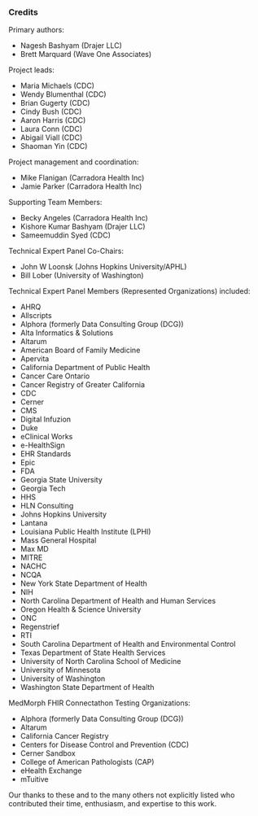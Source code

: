 ### Credits
Primary authors:

* Nagesh Bashyam (Drajer LLC)
* Brett Marquard (Wave One Associates)

Project leads:

* Maria Michaels (CDC)
* Wendy Blumenthal (CDC)
* Brian Gugerty (CDC)
* Cindy Bush (CDC)
* Aaron Harris (CDC)
* Laura Conn (CDC)
* Abigail Viall (CDC)
* Shaoman Yin (CDC)

Project management and coordination:

* Mike Flanigan (Carradora Health Inc)
* Jamie Parker (Carradora Health Inc)

Supporting Team Members: 

* Becky Angeles (Carradora Health Inc)
* Kishore Kumar Bashyam (Drajer LLC)
* Sameemuddin Syed (CDC)

Technical Expert Panel Co-Chairs:

* John W Loonsk (Johns Hopkins University/APHL)
* Bill Lober (University of Washington)

Technical Expert Panel Members (Represented Organizations) included:

* AHRQ
* Allscripts
* Alphora (formerly Data Consulting Group (DCG))
* Alta Informatics & Solutions
* Altarum
* American Board of Family Medicine
* Apervita
* California Department of Public Health
* Cancer Care Ontario
* Cancer Registry of Greater California
* CDC
* Cerner
* CMS
* Digital Infuzion
* Duke
* eClinical Works
* e-HealthSign
* EHR Standards
* Epic
* FDA
* Georgia State University
* Georgia Tech
* HHS
* HLN Consulting
* Johns Hopkins University
* Lantana
* Louisiana Public Health Institute (LPHI)
* Mass General Hospital 
* Max MD
* MITRE
* NACHC
* NCQA
* New York State Department of Health
* NIH
* North Carolina Department of Health and Human Services
* Oregon Health & Science University
* ONC
* Regenstrief
* RTI
* South Carolina Department of Health and Environmental Control
* Texas Department of State Health Services
* University of North Carolina School of Medicine
* University of Minnesota
* University of Washington
* Washington State Department of Health

MedMorph FHIR Connectathon Testing Organizations:

* Alphora (formerly Data Consulting Group (DCG))
* Altarum
* California Cancer Registry
* Centers for Disease Control and Prevention (CDC)
* Cerner Sandbox
* College of American Pathologists (CAP)
* eHealth Exchange
* mTuitive

Our thanks to these and to the many others not explicitly listed who contributed their time, enthusiasm, and expertise to this work.
